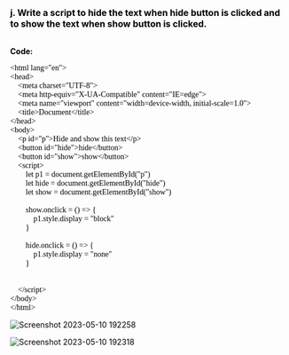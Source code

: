 <style>
    *{
        
        font-size:14px;
    }
    html body code{
        font: "Helvetica Neue",Helvetica,"Segoe UI",Arial,freesans,sans-serif;
        font-size: 14px !important;
        background: inherit !important
    }

    html body pre code, html body pre tt {
        font-family: jetbrains mono !important;
        font-size: 14px !important;
        background: inherit !important
    }

    body{
        color: #000 !important
    }

    li>code:first-child{
        font-size: 14px !important;
        font-weight: bolder;
    }
    
    html body code{
        font-size: 14px !important;
    }

    code{
        font-family:"Helvetica Neue",Helvetica,"Segoe UI",Arial,freesans,sans-serif !important;
    }

    #firstline{
        font-size: 16px !important;
        font-weight: bolder;
        color: #000;
    }

    
</style>
<span id="firstline">j. Write a script to hide the text when hide button is clicked and to show the text when show button is clicked.</span><br><br>

**Code:**

```<!DOCTYPE html>
<html lang="en">
<head>
    <meta charset="UTF-8">
    <meta http-equiv="X-UA-Compatible" content="IE=edge">
    <meta name="viewport" content="width=device-width, initial-scale=1.0">
    <title>Document</title>
</head>
<body>
    <p id="p">Hide and show this text</p>
    <button id="hide">hide</button>
    <button id="show">show</button>
    <script>
        let p1 = document.getElementById("p")
        let hide = document.getElementById("hide")
        let show = document.getElementById("show")

        show.onclick = () => {
            p1.style.display = "block"
        }

        hide.onclick = () => {
            p1.style.display = "none"
        }

        
    </script>
</body>
</html>
```

![Screenshot 2023-05-10 192258](/assets/Screenshot%202023-05-10%20192258.png)

![Screenshot 2023-05-10 192318](/assets/Screenshot%202023-05-10%20192318.png)